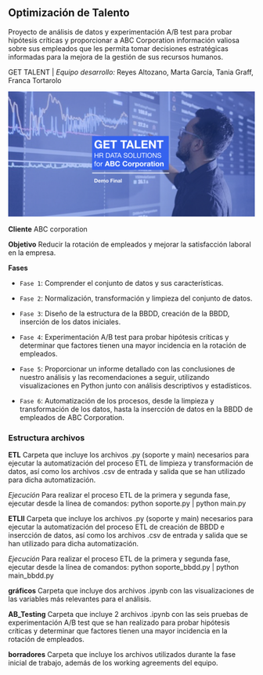 ## Optimización de Talento
Proyecto de análisis de datos y experimentación A/B test para probar hipótesis críticas y proporcionar a ABC Corporation información valiosa sobre sus empleados que les permita tomar decisiones estratégicas informadas para la mejora de la gestión de sus recursos humanos.

GET TALENT | *Equipo desarrollo:* Reyes Altozano, Marta García, Tania Graff, Franca Tortarolo

![imagen_portada_modulo](portada.png)

**Cliente** ABC corporation

**Objetivo** Reducir la rotación de empleados y mejorar la satisfacción laboral en la empresa.

**Fases**

- `Fase 1`: Comprender el conjunto de datos y sus características. 

- `Fase 2`: Normalización, transformación y limpieza del conjunto de datos.

- `Fase 3`: Diseño de la estructura de la BBDD, creación de la BBDD, inserción de los datos iniciales. 

- `Fase 4`: Experimentación A/B test para probar hipótesis críticas y determinar que factores tienen una mayor incidencia en la rotación de empleados. 

- `Fase 5`: Proporcionar un informe detallado con las conclusiones de nuestro análisis y las recomendaciones a seguir, utilizando visualizaciones en Python junto con análisis descriptivos y estadísticos.

- `Fase 6`: Automatización de los procesos, desde la limpieza y transformación de los datos, hasta la insercción de datos en la BBDD de empleados de ABC Corporation.

### Estructura archivos
**ETL**
Carpeta que incluye los archivos .py (soporte y main) necesarios para ejecutar la automatización del proceso ETL de limpieza y transformación de datos, así como los archivos .csv de entrada y salida que se han utilizado para dicha automatización.

   *Ejecución* Para realizar el proceso ETL de la primera y segunda fase, ejecutar desde la línea de comandos: python soporte.py | python main.py 

**ETLII**
Carpeta que incluye los archivos .py (soporte y main) necesarios para ejecutar la automatización del proceso ETL de creación de BBDD e insercción de datos, así como los archivos .csv de entrada y salida que se han utilizado para dicha automatización.

   *Ejecución* Para realizar el proceso ETL de la primera y segunda fase, ejecutar desde la línea de comandos: python soporte_bbdd.py | python main_bbdd.py

**gráficos**
Carpeta que incluye dos archivos .ipynb con las visualizaciones de las variables más relevantes para el análisis.

**AB_Testing**
Carpeta que incluye 2 archivos .ipynb con las seis pruebas de experimentación A/B test que se han realizado para probar hipótesis críticas y determinar que factores tienen una mayor incidencia en la rotación de empleados.

**borradores**
Carpeta que incluye los archivos utilizados durante la fase inicial de trabajo, además de los working agreements del equipo.
